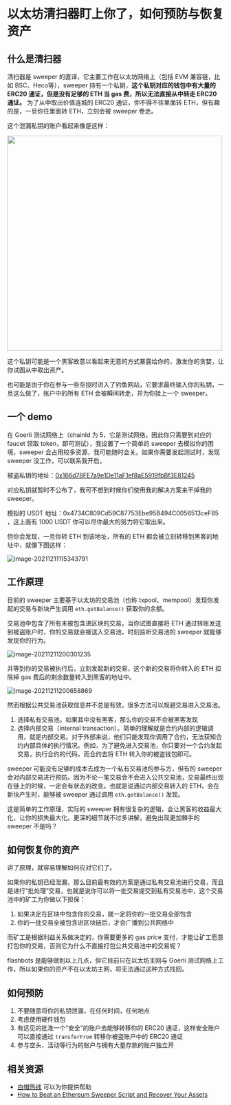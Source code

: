 # 以太坊清扫器盯上你了，如何预防与恢复资产

## 什么是清扫器

清扫器是 sweeper 的直译，它主要工作在以太坊网络上（包括 EVM 兼容链，比如 BSC、Heco等），sweeper 持有一个私钥，**这个私钥对应的钱包中有大量的 ERC20 通证，但是没有足够的 ETH 当 gas 费，所以无法直接从中转走 ERC20 通证。** 为了从中取出价值连城的 ERC20 通证，你不得不往里面转 ETH，但有趣的是，一旦你往里面转 ETH，立刻会被 sweeper 卷走。

这个泄漏私钥的账户看起来像是这样：

<img src="https://img-thestarboys.oss-cn-beijing.aliyuncs.com/img/image-20211211174422021.png" width="500" align="bottom" margin="auto" />

这个私钥可能是一个黑客故意以看起来无意的方式暴露给你的，激发你的贪婪，让你试图从中取出资产。

也可能是由于你在参与一些空投时进入了钓鱼网站，它要求最终输入你的私钥，一旦这么做了，账户中的所有 ETH 会被瞬间转走，并为你挂上一个 sweeper。

## 一个 demo

在 Goerli 测试网络上（chainId 为 5，它是测试网络，因此你只需要到对应的 faucet 领取 token，即可测试），我设置了一个简单的 sweeper 去模拟你的困境，sweeper 会占用较多资源，我可能随时会关。如果你需要发起测试时，发现 sweeper 没工作，可以联系我开启。

被盗私钥的地址：[0x166d78FE7a9e1De11aF1ef8aE5919fbBf3E81245](https://goerli.etherscan.io/address/0x166d78FE7a9e1De11aF1ef8aE5919fbBf3E81245)

对应私钥就暂时不公布了，我可不想到时候你们使用我的解决方案来干掉我的 sweeper。

模拟的 USDT 地址：0x4734C809Cd59C87753Ebe95B494C0056513ceF85 ，这上面有 1000 USDT 你可以尽你最大的努力将它取出来。

但你会发现，一旦你转 ETH 到该地址，所有的 ETH 都会被立刻转移到黑客的地址中，就像下图这样：

![image-20211211115343791](https://img-thestarboys.oss-cn-beijing.aliyuncs.com/img/image-20211211115343791.png)



## 工作原理

目前的 sweeper 主要基于以太坊的交易池（也称 txpool、mempool）发现你发起的交易与新块产生调用 `eth.getBalance()` 获取你的余额。

交易池中包含了所有未被包含进区块的交易，当你试图直接将 ETH 通过转账发送到被盗账户时，你的交易就会被送入交易池，时刻监听交易池的 sweeper 就能够发现你的行为。

![image-20211211200301235](https://img-thestarboys.oss-cn-beijing.aliyuncs.com/img/image-20211211200301235.png)

并等到你的交易被执行后，立刻发起新的交易，这个新的交易将你转入的 ETH 扣除掉 gas 费后的剩余数量转入到黑客的地址中。

![image-20211211200658869](https://img-thestarboys.oss-cn-beijing.aliyuncs.com/img/image-20211211200658869.png)

然而根据公共交易池获取信息并不总是有效，很多方法可以规避交易进入交易池。

1. 选择私有交易池。如果其中没有黑客，那么你的交易不会被黑客发现
2. 选择内部交易（internal transaction）。简单的理解就是合约内部的逻辑调用，就是内部交易。对于外部来说，他们只能发现你调用了合约，无法获知合约内部具体的执行情况。例如，为了避免进入交易池，你只要对一个合约发起交易，执行合约的代码，而合约去将 ETH 转入你的被盗钱包即可。

sweeper 可能没有足够的成本去成为一个私有交易池的参与方，但有的 sweeper 会对内部交易进行预防。因为不论一笔交易会不会进入公共交易池，交易最终出现在链上的时候，一定会有状态的改变。也就是说通过内部交易转入的 ETH，会在新块产生时，能够被 sweeper 通过调用 `eth.getBalance()` 发现。

这是简单的工作原理，实际的 sweeper 拥有很复杂的逻辑，会让黑客的收益最大化，让你的损失最大化。更深的细节就不过多讲解，避免出现更加棘手的 sweeper 不是吗？

## 如何恢复你的资产

讲了原理，就容易理解如何应对它们了。

如果你的私钥已经泄漏，那么目前最有效的方案是通过私有交易池进行交易，而且是进行“批处理”交易，也就是说你可以将一批交易提交到私有交易池中，这个交易池中的矿工为你做以下担保：

1. 如果决定在区块中包含你的交易，就一定将你的一批交易全部包含
2. 你的一批交易全被包含进区块链后，才会广播到公共网络中

而矿工是根据利益关系做决定的，你需要更多的 gas price 支付，才能让矿工愿意打包你的交易，否则它为什么不直接打包公共交易池中的交易呢？

flashbots 是能够做到以上几点，但它目前只在以太坊主网与 Goerli 测试网络上工作，所以如果你的资产不在以太坊主网，将无法通过这种方式找回。

## 如何预防

1. 不要随意将你的私钥泄漏，在任何时间，任何地点
2. 考虑使用硬件钱包
3. 有远见的批准一个“安全”的账户去能够转移你的 ERC20 通证，这样安全账户可以直接通过 `transferFrom` 转移你被盗账户中的 ERC20 通证
4. 参与空头、活动等行为的账户与拥有大量存款的账户独立开

## 相关资源

- [白帽热线](https://whitehat.flashbots.net/) 可以为你提供帮助
- [How to Beat an Ethereum Sweeper Script and Recover Your Assets](https://blog.mycrypto.com/how-to-beat-an-ethereum-based-sweeper-and-recover-your-assets/)